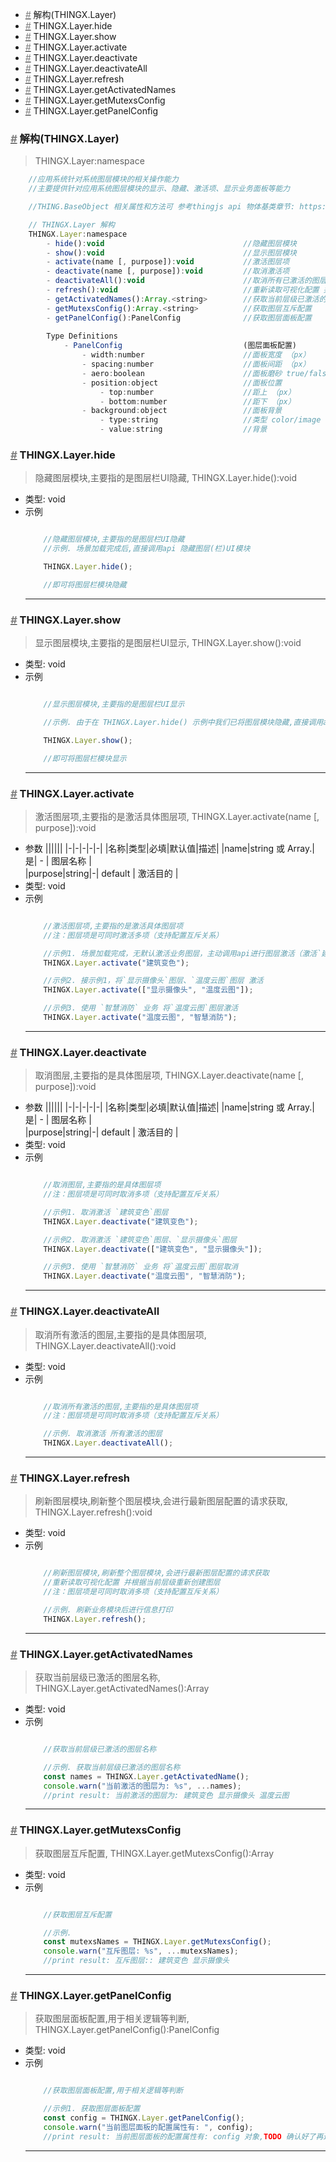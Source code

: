 <!-- @import "[TOC]" {cmd="toc" depthFrom=1 depthTo=6 orderedList=false} -->

<!-- code_chunk_output -->

- [*<a href="#"><font color="grey">#</font></a>* 解构(THINGX.Layer)](#font-colorgreyfont-解构thingxlayer)
- [*<a href="#"><font color="grey">#</font></a>* THINGX.Layer.hide](#font-colorgreyfont-thingxlayerhide)
- [*<a href="#"><font color="grey">#</font></a>* THINGX.Layer.show](#font-colorgreyfont-thingxlayershow)
- [*<a href="#"><font color="grey">#</font></a>* THINGX.Layer.activate](#font-colorgreyfont-thingxlayeractivate)
- [*<a href="#"><font color="grey">#</font></a>* THINGX.Layer.deactivate](#font-colorgreyfont-thingxlayerdeactivate)
- [*<a href="#"><font color="grey">#</font></a>* THINGX.Layer.deactivateAll](#font-colorgreyfont-thingxlayerdeactivateall)
- [*<a href="#"><font color="grey">#</font></a>* THINGX.Layer.refresh](#font-colorgreyfont-thingxlayerrefresh)
- [*<a href="#"><font color="grey">#</font></a>* THINGX.Layer.getActivatedNames](#font-colorgreyfont-thingxlayergetactivatednames)
- [*<a href="#"><font color="grey">#</font></a>* THINGX.Layer.getMutexsConfig](#font-colorgreyfont-thingxlayergetmutexsconfig)
- [*<a href="#"><font color="grey">#</font></a>* THINGX.Layer.getPanelConfig](#font-colorgreyfont-thingxlayergetpanelconfig)

<!-- /code_chunk_output -->


### *<a href="#"><font color="grey">#</font></a>* 解构(THINGX.Layer)
> THINGX.Layer:namespace
```javascript
    //应用系统针对系统图层模块的相关操作能力
    //主要提供针对应用系统图层模块的显示、隐藏、激活项、显示业务面板等能力

    //THING.BaseObject 相关属性和方法可 参考thingjs api 物体基类章节: https://docs.thingjs.com/cn/apidocs/THING.BaseObject.html)

    // THINGX.Layer 解构
    THINGX.Layer:namespace
        - hide():void                               //隐藏图层模块
        - show():void                               //显示图层模块
        - activate(name [, purpose]):void           //激活图层项
        - deactivate(name [, purpose]):void         //取消激活项
        - deactivateAll():void                      //取消所有已激活的图层
        - refresh():void                            //重新读取可视化配置 并根据当前层级重新创建图层
        - getActivatedNames():Array.<string>        //获取当前层级已激活的图层名称   
        - getMutexsConfig():Array.<string>          //获取图层互斥配置
        - getPanelConfig():PanelConfig              //获取图层面板配置
        
        Type Definitions
            - PanelConfig                           (图层面板配置)        
                - width:number                      //面板宽度 （px）  
                - spacing:number                    //面板间距 （px）     
                - aero:boolean                      //面板磨砂 true/false
                - position:object                   //面板位置
                    - top:number                    //距上 （px）
                    - bottom:number                 //距下 （px）
                - background:object                 //面板背景  
                    - type:string                   //类型 color/image           
                    - value:string                  //背景

```

### *<a href="#"><font color="grey">#</font></a>* THINGX.Layer.hide
> 隐藏图层模块,主要指的是图层栏UI隐藏, THINGX.Layer.hide():void
   
* 类型: void
* 示例
    ```javascript

        //隐藏图层模块,主要指的是图层栏UI隐藏
        //示例. 场景加载完成后,直接调用api 隐藏图层(栏)UI模块

        THINGX.Layer.hide();

        //即可将图层栏模块隐藏

    ```
    ***

### *<a href="#"><font color="grey">#</font></a>* THINGX.Layer.show
> 显示图层模块,主要指的是图层栏UI显示, THINGX.Layer.show():void
   
* 类型: void
* 示例
    ```javascript

        //显示图层模块,主要指的是图层栏UI显示

        //示例. 由于在 THINGX.Layer.hide() 示例中我们已将图层模块隐藏,直接调用api 显示图层(栏)UI模块，检查结果

        THINGX.Layer.show();

        //即可将图层栏模块显示

    ```
    ***

### *<a href="#"><font color="grey">#</font></a>* THINGX.Layer.activate
> 激活图层项,主要指的是激活具体图层项, THINGX.Layer.activate(name [, purpose]):void
* 参数
  ||||||
  |-|-|-|-|-|
  |名称|类型|必填|默认值|描述|
  |name|string 或 Array.<string>|是| - | 图层名称 |   
  |purpose|string|-| default | 激活目的 |     
* 类型: void
* 示例
    ```javascript

        //激活图层项,主要指的是激活具体图层项
        //注：图层项是可同时激活多项（支持配置互斥关系）

        //示例1. 场景加载完成，无默认激活业务图层，主动调用api进行图层激活（激活`建筑变色`图层）
        THINGX.Layer.activate("建筑变色");

        //示例2. 接示例1，将`显示摄像头`图层、`温度云图`图层 激活
        THINGX.Layer.activate(["显示摄像头", "温度云图"]);

        //示例3. 使用 `智慧消防` 业务 将`温度云图`图层激活
        THINGX.Layer.activate("温度云图", "智慧消防");

    ```
    ***
                             
### *<a href="#"><font color="grey">#</font></a>* THINGX.Layer.deactivate
> 取消图层,主要指的是具体图层项, THINGX.Layer.deactivate(name [, purpose]):void
* 参数
  ||||||
  |-|-|-|-|-|
  |名称|类型|必填|默认值|描述|
  |name|string 或 Array.<string>|是| - | 图层名称 |   
  |purpose|string|-| default | 激活目的 |    
* 类型: void
* 示例
    ```javascript

        //取消图层,主要指的是具体图层项
        //注：图层项是可同时取消多项（支持配置互斥关系）

        //示例1. 取消激活 `建筑变色`图层
        THINGX.Layer.deactivate("建筑变色");

        //示例2. 取消激活 `建筑变色`图层、`显示摄像头`图层
        THINGX.Layer.deactivate(["建筑变色", "显示摄像头"]);

        //示例3. 使用 `智慧消防` 业务 将`温度云图`图层取消
        THINGX.Layer.deactivate("温度云图", "智慧消防");

    ```
    ***

### *<a href="#"><font color="grey">#</font></a>* THINGX.Layer.deactivateAll
> 取消所有激活的图层,主要指的是具体图层项, THINGX.Layer.deactivateAll():void
  
* 类型: void
* 示例
    ```javascript

        //取消所有激活的图层,主要指的是具体图层项
        //注：图层项是可同时取消多项（支持配置互斥关系）

        //示例. 取消激活 所有激活的图层
        THINGX.Layer.deactivateAll();

    ```
    ***

### *<a href="#"><font color="grey">#</font></a>* THINGX.Layer.refresh
> 刷新图层模块,刷新整个图层模块,会进行最新图层配置的请求获取, THINGX.Layer.refresh():void
   
* 类型: void
* 示例
    ```javascript

        //刷新图层模块,刷新整个图层模块,会进行最新图层配置的请求获取
        //重新读取可视化配置 并根据当前层级重新创建图层
        //注：图层项是可同时取消多项（支持配置互斥关系）

        //示例. 刷新业务模块后进行信息打印
        THINGX.Layer.refresh();

    ```
    ***

### *<a href="#"><font color="grey">#</font></a>* THINGX.Layer.getActivatedNames
> 获取当前层级已激活的图层名称, THINGX.Layer.getActivatedNames():Array 

* 类型: void
* 示例
    ```javascript

        //获取当前层级已激活的图层名称

        //示例. 获取当前层级已激活的图层名称
        const names = THINGX.Layer.getActivatedName();
        console.warn("当前激活的图层为: %s", ...names);
        //print result: 当前激活的图层为: 建筑变色 显示摄像头 温度云图

    ```
    ***

### *<a href="#"><font color="grey">#</font></a>* THINGX.Layer.getMutexsConfig
> 获取图层互斥配置, THINGX.Layer.getMutexsConfig():Array 

* 类型: void
* 示例
    ```javascript

        //获取图层互斥配置

        //示例. 
        const mutexsNames = THINGX.Layer.getMutexsConfig();
        console.warn("互斥图层: %s", ...mutexsNames);
        //print result: 互斥图层:: 建筑变色 显示摄像头

    ```
    ***


### *<a href="#"><font color="grey">#</font></a>* THINGX.Layer.getPanelConfig
> 获取图层面板配置,用于相关逻辑等判断, THINGX.Layer.getPanelConfig():PanelConfig

* 类型: void
* 示例
    ```javascript

        //获取图层面板配置,用于相关逻辑等判断

        //示例1. 获取图层面板配置
        const config = THINGX.Layer.getPanelConfig();
        console.warn("当前图层面板的配置属性有: ", config);
        //print result: 当前图层面板的配置属性有: config 对象,TODO 确认好了再进行添加

    ```
    ***
